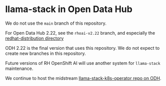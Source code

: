 # llama-stack in Open Data Hub

We do not use the `main` branch of this repository.

For Open Data Hub 2.22, see the `rhoai-v2.22` branch, and especially the [redhat-distribution directory](https://github.com/opendatahub-io/llama-stack/tree/rhoai-v2.22/redhat-distribution)

ODH 2.22 is the final version that uses this repository. We do not expect to create new branches in this repository.

Future versions of RH OpenShift AI will use another system for `llama-stack` maintenance.

We continue to host the midstream [llama-stack-k8s-operator repo on ODH](https://github.com/opendatahub-io/llama-stack-k8s-operator).

